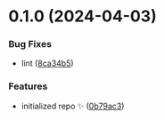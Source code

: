 # 0.1.0 (2024-04-03)

### Bug Fixes

- lint ([8ca34b5](https://github.com/helixdigital-io/2d-funnel-graph/commit/8ca34b56d38f4aea56b7cb7599967862bb0f3e26))

### Features

- initialized repo ✨ ([0b79ac3](https://github.com/helixdigital-io/2d-funnel-graph/commit/0b79ac36d58f7c2ba63bc7172659a3792e74b279))
